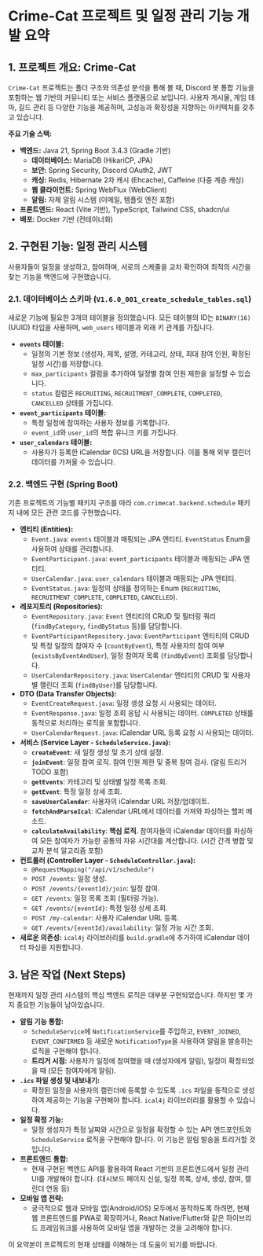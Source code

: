 # Crime-Cat 프로젝트 및 일정 관리 기능 개발 요약

## 1. 프로젝트 개요: Crime-Cat

`Crime-Cat` 프로젝트는 폴더 구조와 의존성 분석을 통해 볼 때, Discord 봇 통합 기능을 포함하는 웹 기반의 커뮤니티 또는 서비스 플랫폼으로 보입니다. 사용자 게시물, 게임 테마, 길드 관리 등 다양한 기능을 제공하며, 고성능과 확장성을 지향하는 아키텍처를 갖추고 있습니다.

**주요 기술 스택:**
*   **백엔드:** Java 21, Spring Boot 3.4.3 (Gradle 기반)
    *   **데이터베이스:** MariaDB (HikariCP, JPA)
    *   **보안:** Spring Security, Discord OAuth2, JWT
    *   **캐싱:** Redis, Hibernate 2차 캐시 (Ehcache), Caffeine (다중 계층 캐싱)
    *   **웹 클라이언트:** Spring WebFlux (WebClient)
    *   **알림:** 자체 알림 시스템 (이메일, 템플릿 엔진 포함)
*   **프론트엔드:** React (Vite 기반), TypeScript, Tailwind CSS, shadcn/ui
*   **배포:** Docker 기반 (컨테이너화)

## 2. 구현된 기능: 일정 관리 시스템

사용자들이 일정을 생성하고, 참여하며, 서로의 스케줄을 교차 확인하여 최적의 시간을 찾는 기능을 백엔드에 구현했습니다.

### 2.1. 데이터베이스 스키마 (`V1.6.0_001_create_schedule_tables.sql`)

새로운 기능에 필요한 3개의 테이블을 정의했습니다. 모든 테이블의 ID는 `BINARY(16)` (UUID) 타입을 사용하며, `web_users` 테이블과 외래 키 관계를 가집니다.

*   **`events` 테이블:**
    *   일정의 기본 정보 (생성자, 제목, 설명, 카테고리, 상태, 최대 참여 인원, 확정된 일정 시간)를 저장합니다.
    *   `max_participants` 컬럼을 추가하여 일정별 참여 인원 제한을 설정할 수 있습니다.
    *   `status` 컬럼은 `RECRUITING`, `RECRUITMENT_COMPLETE`, `COMPLETED`, `CANCELLED` 상태를 가집니다.
*   **`event_participants` 테이블:**
    *   특정 일정에 참여하는 사용자 정보를 기록합니다.
    *   `event_id`와 `user_id`의 복합 유니크 키를 가집니다.
*   **`user_calendars` 테이블:**
    *   사용자가 등록한 iCalendar (ICS) URL을 저장합니다. 이를 통해 외부 캘린더 데이터를 가져올 수 있습니다.

### 2.2. 백엔드 구현 (Spring Boot)

기존 프로젝트의 기능별 패키지 구조를 따라 `com.crimecat.backend.schedule` 패키지 내에 모든 관련 코드를 구현했습니다.

*   **엔티티 (Entities):**
    *   `Event.java`: `events` 테이블과 매핑되는 JPA 엔티티. `EventStatus` Enum을 사용하여 상태를 관리합니다.
    *   `EventParticipant.java`: `event_participants` 테이블과 매핑되는 JPA 엔티티.
    *   `UserCalendar.java`: `user_calendars` 테이블과 매핑되는 JPA 엔티티.
    *   `EventStatus.java`: 일정의 상태를 정의하는 Enum (`RECRUITING`, `RECRUITMENT_COMPLETE`, `COMPLETED`, `CANCELLED`).
*   **레포지토리 (Repositories):**
    *   `EventRepository.java`: `Event` 엔티티의 CRUD 및 필터링 쿼리 (`findByCategory`, `findByStatus` 등)를 담당합니다.
    *   `EventParticipantRepository.java`: `EventParticipant` 엔티티의 CRUD 및 특정 일정의 참여자 수 (`countByEvent`), 특정 사용자의 참여 여부 (`existsByEventAndUser`), 일정 참여자 목록 (`findByEvent`) 조회를 담당합니다.
    *   `UserCalendarRepository.java`: `UserCalendar` 엔티티의 CRUD 및 사용자별 캘린더 조회 (`findByUser`)를 담당합니다.
*   **DTO (Data Transfer Objects):**
    *   `EventCreateRequest.java`: 일정 생성 요청 시 사용되는 데이터.
    *   `EventResponse.java`: 일정 조회 응답 시 사용되는 데이터. `COMPLETED` 상태를 동적으로 처리하는 로직을 포함합니다.
    *   `UserCalendarRequest.java`: iCalendar URL 등록 요청 시 사용되는 데이터.
*   **서비스 (Service Layer - `ScheduleService.java`):**
    *   **`createEvent`**: 새 일정 생성 및 초기 상태 설정.
    *   **`joinEvent`**: 일정 참여 로직. 참여 인원 제한 및 중복 참여 검사. (알림 트리거 TODO 포함)
    *   **`getEvents`**: 카테고리 및 상태별 일정 목록 조회.
    *   **`getEvent`**: 특정 일정 상세 조회.
    *   **`saveUserCalendar`**: 사용자의 iCalendar URL 저장/업데이트.
    *   **`fetchAndParseIcal`**: iCalendar URL에서 데이터를 가져와 파싱하는 헬퍼 메소드.
    *   **`calculateAvailability`**: **핵심 로직**. 참여자들의 iCalendar 데이터를 파싱하여 모든 참여자가 가능한 공통의 자유 시간대를 계산합니다. (시간 간격 병합 및 교차 분석 알고리즘 포함)
*   **컨트롤러 (Controller Layer - `ScheduleController.java`):**
    *   `@RequestMapping("/api/v1/schedule")`
    *   `POST /events`: 일정 생성.
    *   `POST /events/{eventId}/join`: 일정 참여.
    *   `GET /events`: 일정 목록 조회 (필터링 가능).
    *   `GET /events/{eventId}`: 특정 일정 상세 조회.
    *   `POST /my-calendar`: 사용자 iCalendar URL 등록.
    *   `GET /events/{eventId}/availability`: 일정 가능 시간 조회.
*   **새로운 의존성:** `ical4j` 라이브러리를 `build.gradle`에 추가하여 iCalendar 데이터 파싱을 지원합니다.

## 3. 남은 작업 (Next Steps)

현재까지 일정 관리 시스템의 핵심 백엔드 로직은 대부분 구현되었습니다. 하지만 몇 가지 중요한 기능들이 남아있습니다.

*   **알림 기능 통합:**
    *   `ScheduleService`에 `NotificationService`를 주입하고, `EVENT_JOINED`, `EVENT_CONFIRMED` 등 새로운 `NotificationType`을 사용하여 알림을 발송하는 로직을 구현해야 합니다.
    *   **트리거 시점:** 사용자가 일정에 참여했을 때 (생성자에게 알림), 일정이 확정되었을 때 (모든 참여자에게 알림).
*   **`.ics` 파일 생성 및 내보내기:**
    *   확정된 일정을 사용자의 캘린더에 등록할 수 있도록 `.ics` 파일을 동적으로 생성하여 제공하는 기능을 구현해야 합니다. `ical4j` 라이브러리를 활용할 수 있습니다.
*   **일정 확정 기능:**
    *   일정 생성자가 특정 날짜와 시간으로 일정을 확정할 수 있는 API 엔드포인트와 `ScheduleService` 로직을 구현해야 합니다. 이 기능은 알림 발송을 트리거할 것입니다.
*   **프론트엔드 통합:**
    *   현재 구현된 백엔드 API를 활용하여 React 기반의 프론트엔드에서 일정 관리 UI를 개발해야 합니다. (대시보드 페이지 신설, 일정 목록, 상세, 생성, 참여, 캘린더 연동 등)
*   **모바일 앱 전략:**
    *   궁극적으로 웹과 모바일 앱(Android/iOS) 모두에서 동작하도록 하려면, 현재 웹 프론트엔드를 PWA로 확장하거나, React Native/Flutter와 같은 하이브리드 프레임워크를 사용하여 모바일 앱을 개발하는 것을 고려해야 합니다.

이 요약본이 프로젝트의 현재 상태를 이해하는 데 도움이 되기를 바랍니다.
